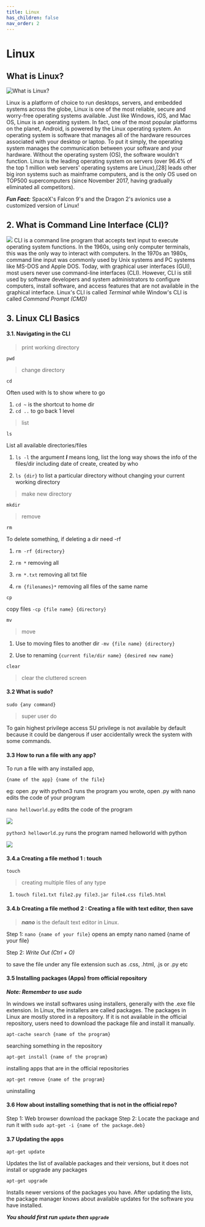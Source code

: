 ```yaml
---
title: Linux
has_children: false
nav_order: 2
---
```


# Linux

## What is Linux?

![What is Linux?](images/linux%20logo.png)

Linux is a platform of choice to run desktops, servers, and embedded systems across the globe, Linux is one of the most reliable, secure and worry-free operating systems available. Just like Windows, iOS, and Mac OS, Linux is an operating system. In fact, one of the most popular platforms on the planet, Android, is powered by the Linux operating system. An operating system is software that manages all of the hardware resources associated with your desktop or laptop. To put it simply, the operating system manages the communication between your software and your hardware. Without the operating system (OS), the software wouldn't function. Linux is the leading operating system on servers (over 96.4% of the top 1 million web servers' operating systems are Linux),[28] leads other big iron systems such as mainframe computers, and is the only OS used on TOP500 supercomputers (since November 2017, having gradually eliminated all competitors).

**_Fun Fact:_**
SpaceX's Falcon 9's and the Dragon 2's avionics use a customized version of Linux!

## 2. What is Command Line Interface (CLI)?

![](images/terminal%20vs%20cmd.png)
CLI is a command line program that accepts text input to execute operating system functions.
In the 1960s, using only computer terminals, this was the only way to interact with computers.
In the 1970s an 1980s, command line input was commonly used by Unix systems and PC systems like MS-DOS and Apple DOS.
Today, with graphical user interfaces (GUI), most users never use command-line interfaces (CLI).
However, CLI is still used by software developers and system administrators to configure computers, install software, and access features that are not available in the graphical interface.
Linux's CLI is called _Terminal_ while Window's CLI is called _Command Prompt (CMD)_

## 3. Linux CLI Basics

#### 3.1. Navigating in the CLI



> print working directory
```
pwd
```



> change directory
```
cd
```
Often used with ls to show where to go

1. `cd ~`
   is the shortcut to home dir
2. `cd ..`
   to go back 1 level


> list
```
ls
```

 



List all available directories/files

1. `ls -l`
   the argument **_l_** means long, list the long way shows the info of the files/dir including date of create, created by who

2. `ls {dir}`
   to list a particular directory without changing your current working directory


> make new directory

`mkdir `

> remove
```
rm
```

To delete something, if deleting a dir need -rf

1. `rm -rf {directory}`

2. `rm *`
   removing all

3. `rm *.txt`
   removing all txt file

4. `rm {filenames}*`
   removing all files of the same name

```
cp
```

copy files
`-cp {file name} {directory}`

```
mv
```

> move

1. Use to moving files to another dir
   `-mv {file name} {directory}`

2. Use to renaming
   `{current file/dir name} {desired new name}`

```
clear
```

> clear the cluttered screen

#### 3.2 What is sudo?

`sudo {any command}`

> super user do

To gain highest privilege access
SU privilege is not available by default because it could be dangerous if user accidentally wreck the system with some commands.

#### 3.3 How to run a file with any app?

To run a file with any installed app,

```
{name of the app} {name of the file}
```

eg: open .py with python3 runs the program you wrote, open .py with nano edits the code of your program

`nano helloworld.py` edits the code of the program

![](images/run%20w%20nano.PNG)

`python3 helloworld.py` runs the program named helloworld with python

![](images/run%20w%20python.PNG)

#### 3.4.a Creating a file method 1 : touch

```
touch
```

> creating multiple files of any type

1. `touch file1.txt file2.py file3.jar file4.css file5.html`

#### 3.4.b Creating a file method 2 : Creating a file with text editor, then save

> **_nano_** is the default text editor in Linux.

Step 1:
`nano {name of your file}` opens an empty nano named {name of your file}

Step 2:
_Write Out (Ctrl + O)_

to save the file under any file extension such as .css, .html, .js or .py etc

#### 3.5 Installing packages (Apps) from official repository
  **_Note: Remember to use sudo_**

In windows we install softwares using installers, generally with the .exe file extension. In Linux, the installers are called packages. The packages in Linux are mostly stored in a repository. If it is not available in the official repository, users need to download the package file and install it manually.

```
apt-cache search {name of the program}
```

searching something in the repository

```
apt-get install {name of the program}
```

installing apps that are in the official repositories

```
apt-get remove {name of the program}
```

uninstalling

#### 3.6 How about installing something that is not in the official repo?

Step 1: Web browser download the package
Step 2: Locate the package and run it with `sudo apt-get -i {name of the package.deb}`
#### 3.7 Updating the apps

```
apt-get update
```

Updates the list of available packages and their versions, but it does not install or upgrade any packages

```
apt-get upgrade
```

 Installs newer versions of the packages you have. After updating the lists, the package manager knows about available updates for the software you have installed.

***You should first run `update` then `upgrade`***

